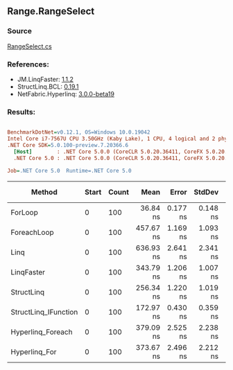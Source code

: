 ﻿## Range.RangeSelect

### Source
[RangeSelect.cs](../LinqBenchmarks/Range/RangeSelect.cs)

### References:
- JM.LinqFaster: [1.1.2](https://www.nuget.org/packages/JM.LinqFaster/1.1.2)
- StructLinq.BCL: [0.19.1](https://www.nuget.org/packages/StructLinq.BCL/0.19.1)
- NetFabric.Hyperlinq: [3.0.0-beta19](https://www.nuget.org/packages/NetFabric.Hyperlinq/3.0.0-beta19)

### Results:
``` ini

BenchmarkDotNet=v0.12.1, OS=Windows 10.0.19042
Intel Core i7-7567U CPU 3.50GHz (Kaby Lake), 1 CPU, 4 logical and 2 physical cores
.NET Core SDK=5.0.100-preview.7.20366.6
  [Host]        : .NET Core 5.0.0 (CoreCLR 5.0.20.36411, CoreFX 5.0.20.36411), X64 RyuJIT
  .NET Core 5.0 : .NET Core 5.0.0 (CoreCLR 5.0.20.36411, CoreFX 5.0.20.36411), X64 RyuJIT

Job=.NET Core 5.0  Runtime=.NET Core 5.0  

```
|               Method | Start | Count |      Mean |    Error |   StdDev | Ratio | RatioSD |  Gen 0 | Gen 1 | Gen 2 | Allocated | CacheMisses/Op | BranchMispredictions/Op |
|--------------------- |------ |------ |----------:|---------:|---------:|------:|--------:|-------:|------:|------:|----------:|---------------:|------------------------:|
|              ForLoop |     0 |   100 |  36.84 ns | 0.177 ns | 0.148 ns |  1.00 |    0.00 |      - |     - |     - |         - |              0 |                       0 |
|          ForeachLoop |     0 |   100 | 457.67 ns | 1.169 ns | 1.093 ns | 12.42 |    0.06 | 0.0267 |     - |     - |      56 B |              1 |                       1 |
|                 Linq |     0 |   100 | 636.93 ns | 2.641 ns | 2.341 ns | 17.29 |    0.10 | 0.0420 |     - |     - |      88 B |              1 |                       1 |
|           LinqFaster |     0 |   100 | 343.79 ns | 1.206 ns | 1.007 ns |  9.33 |    0.04 | 0.4053 |     - |     - |     848 B |              1 |                       1 |
|           StructLinq |     0 |   100 | 256.34 ns | 1.220 ns | 1.019 ns |  6.96 |    0.03 |      - |     - |     - |         - |              0 |                       0 |
| StructLinq_IFunction |     0 |   100 | 172.97 ns | 0.430 ns | 0.359 ns |  4.70 |    0.02 |      - |     - |     - |         - |              0 |                       0 |
|    Hyperlinq_Foreach |     0 |   100 | 379.09 ns | 2.525 ns | 2.238 ns | 10.29 |    0.08 |      - |     - |     - |         - |              0 |                       0 |
|        Hyperlinq_For |     0 |   100 | 373.67 ns | 2.496 ns | 2.212 ns | 10.15 |    0.09 |      - |     - |     - |         - |              0 |                       1 |
